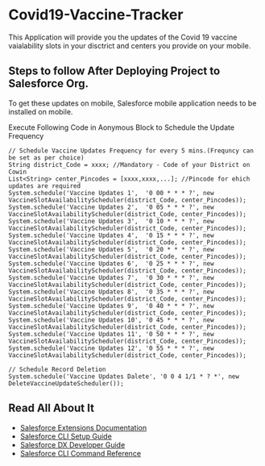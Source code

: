 # Covid19-Vaccine-Tracker

This Application will provide you the updates of the Covid 19 vaccine vaialability slots in your disctrict and centers you provide on your mobile.

## Steps to follow After Deploying Project to Salesforce Org.

To get these updates on mobile, Salesforce mobile application needs to be installed on mobile.

Execute Following Code in Aonymous Block to Schedule the Update Frequency

```apex
// Schedule Vaccine Updates Frequency for every 5 mins.(Frequncy can be set as per choice)
String district_Code = xxxx; //Mandatory - Code of your District on Cowin
List<String> center_Pincodes = [xxxx,xxxx,...]; //Pincode for ehich updates are required
System.schedule('Vaccine Updates 1',  '0 00 * * * ?', new VaccineSlotAvailabilityScheduler(district_Code, center_Pincodes));
System.schedule('Vaccine Updates 2',  '0 05 * * * ?', new VaccineSlotAvailabilityScheduler(district_Code, center_Pincodes));
System.schedule('Vaccine Updates 3',  '0 10 * * * ?', new VaccineSlotAvailabilityScheduler(district_Code, center_Pincodes));
System.schedule('Vaccine Updates 4',  '0 15 * * * ?', new VaccineSlotAvailabilityScheduler(district_Code, center_Pincodes));
System.schedule('Vaccine Updates 5',  '0 20 * * * ?', new VaccineSlotAvailabilityScheduler(district_Code, center_Pincodes));
System.schedule('Vaccine Updates 6',  '0 25 * * * ?', new VaccineSlotAvailabilityScheduler(district_Code, center_Pincodes));
System.schedule('Vaccine Updates 7',  '0 30 * * * ?', new VaccineSlotAvailabilityScheduler(district_Code, center_Pincodes));
System.schedule('Vaccine Updates 8',  '0 35 * * * ?', new VaccineSlotAvailabilityScheduler(district_Code, center_Pincodes));
System.schedule('Vaccine Updates 9',  '0 40 * * * ?', new VaccineSlotAvailabilityScheduler(district_Code, center_Pincodes));
System.schedule('Vaccine Updates 10', '0 45 * * * ?', new VaccineSlotAvailabilityScheduler(district_Code, center_Pincodes));
System.schedule('Vaccine Updates 11', '0 50 * * * ?', new VaccineSlotAvailabilityScheduler(district_Code, center_Pincodes));
System.schedule('Vaccine Updates 12', '0 55 * * * ?', new VaccineSlotAvailabilityScheduler(district_Code, center_Pincodes));

// Schedule Record Deletion
System.schedule('Vaccine Updates Dalete', '0 0 4 1/1 * ? *', new DeleteVaccineUpdateScheduler());
```

## Read All About It

- [Salesforce Extensions Documentation](https://developer.salesforce.com/tools/vscode/)
- [Salesforce CLI Setup Guide](https://developer.salesforce.com/docs/atlas.en-us.sfdx_setup.meta/sfdx_setup/sfdx_setup_intro.htm)
- [Salesforce DX Developer Guide](https://developer.salesforce.com/docs/atlas.en-us.sfdx_dev.meta/sfdx_dev/sfdx_dev_intro.htm)
- [Salesforce CLI Command Reference](https://developer.salesforce.com/docs/atlas.en-us.sfdx_cli_reference.meta/sfdx_cli_reference/cli_reference.htm)
